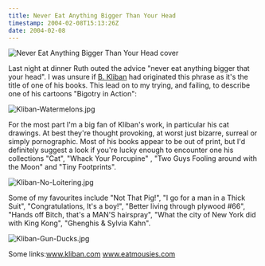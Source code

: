 ```yaml
---
title: Never Eat Anything Bigger Than Your Head
timestamp: 2004-02-08T15:13:26Z
date: 2004-02-08
---
```


<img title="Never Eat Anything Bigger Than Your Head cover" src="http://blog.whatfettle.com/archives/never-eat.jpg" /><p>Last night at dinner Ruth outed the advice "never eat anything bigger that your head".  I was unsure if <span class="vcard"><a href="http://en.wikipedia.org/wiki/B._Kliban" rel="muse" class="fn url">B. Kliban</a></span> had originated this phrase as it's the title of one of his books.  This lead on to my trying, and failing, to describe one of his cartoons "Bigotry in Action":</p>
<img alt="Kliban-Watermelons.jpg" src="http://blog.whatfettle.com/archives/Kliban-Watermelons.jpg" />
<p>For the most part I'm a big fan of Kliban's work, in particular his cat drawings. At best they're thought provoking, at worst just bizarre, surreal or simply pornographic. Most of his books appear to be out of print, but I'd definitely suggest a look if you're lucky enough to encounter one his collections "Cat", "Whack Your Porcupine" , "Two Guys Fooling around with the Moon" and "Tiny Footprints".</p>
<img alt="Kliban-No-Loitering.jpg" src="http://blog.whatfettle.com/archives/Kliban-No-Loitering.jpg" />
<p>Some of my favourites include "Not That Pig!",  "I go for a man in a Thick Suit", "Congratulations, It's a boy!",  "Better living through plywood #66", "Hands off Bitch, that's a MAN'S hairspray", "What the city of New York did with King Kong",  "Ghenghis &amp; Sylvia Kahn".</p>
<img alt="Kliban-Gun-Ducks.jpg" src="http://blog.whatfettle.com/archives/Kliban-Gun-Ducks.jpg" />
<p>Some links:<a href='http://www.kliban.com/'>www.kliban.com</a> <a href='http://www.eatmousies.com'>www.eatmousies.com</a></p>
